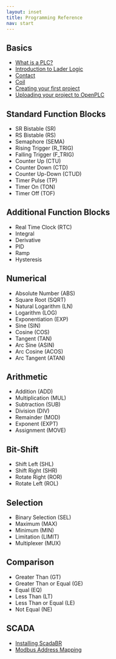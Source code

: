 ```yaml
---
layout: inset
title: Programming Reference
nav: start
---
```


## Basics

- [What is a PLC?](basics/what-is-a-plc)
- [Introduction to Lader Logic](basics/introduction-to-ladder-logic)
- [Contact](basics/contact)
- [Coil](basics/coil)
- [Creating your first project](basics/first-project)
- [Uploading your project to OpenPLC](basics/upload)

## Standard Function Blocks

- SR Bistable (SR)
- RS Bistable (RS)
- Semaphore (SEMA)
- Rising Trigger (R_TRIG)
- Falling Trigger (F_TRIG)
- Counter Up (CTU)
- Counter Down (CTD)
- Counter Up-Down (CTUD)
- Timer Pulse (TP)
- Timer On (TON)
- Timer Off (TOF)

## Additional Function Blocks

- Real Time Clock (RTC)
- Integral
- Derivative
- PID
- Ramp
- Hysteresis

## Numerical

- Absolute Number (ABS)
- Square Root (SQRT)
- Natural Logarithm (LN)
- Logarithm (LOG)
- Exponentiation (EXP)
- Sine (SIN)
- Cosine (COS)
- Tangent (TAN)
- Arc Sine (ASIN)
- Arc Cosine (ACOS)
- Arc Tangent (ATAN)

## Arithmetic

- Addition (ADD)
- Multiplication (MUL)
- Subtraction (SUB)
- Division (DIV)
- Remainder (MOD)
- Exponent (EXPT)
- Assignment (MOVE)

## Bit-Shift

- Shift Left (SHL)
- Shift Right (SHR)
- Rotate Right (ROR)
- Rotate Left (ROL)

## Selection

- Binary Selection (SEL)
- Maximum (MAX)
- Minimum (MIN)
- Limitation (LIMIT)
- Multiplexer (MUX)

## Comparison

- Greater Than (GT)
- Greater Than or Equal (GE)
- Equal (EQ)
- Less Than (LT)
- Less Than or Equal (LE)
- Not Equal (NE)

## SCADA

- [Installing ScadaBR](scadabr)
- [Modbus Address Mapping](modbus)
